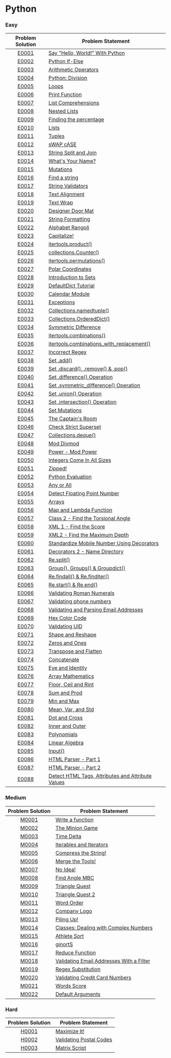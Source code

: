 # Python

### Easy

|Problem Solution|Problem Statement|
|:--------------:|-----------------|
|[E0001]|[Say "Hello, World!" With Python]|
|[E0002]|[Python If-Else]|
|[E0003]|[Arithmetic Operators]|
|[E0004]|[Python: Division]|
|[E0005]|[Loops]|
|[E0006]|[Print Function]|
|[E0007]|[List Comprehensions]|
|[E0008]|[Nested Lists]|
|[E0009]|[Finding the percentage]|
|[E0010]|[Lists]|
|[E0011]|[Tuples]|
|[E0012]|[sWAP cASE]|
|[E0013]|[String Split and Join]|
|[E0014]|[What's Your Name?]|
|[E0015]|[Mutations]|
|[E0016]|[Find a string]|
|[E0017]|[String Validators]|
|[E0018]|[Text Alignment]|
|[E0019]|[Text Wrap]|
|[E0020]|[Designer Door Mat]|
|[E0021]|[String Formatting]|
|[E0022]|[Alphabet Rangoli]|
|[E0023]|[Capitalize!]|
|[E0024]|[itertools.product()]|
|[E0025]|[collections.Counter()]|
|[E0026]|[itertools.permutations()]|
|[E0027]|[Polar Coordinates]|
|[E0028]|[Introduction to Sets]|
|[E0029]|[DefaultDict Tutorial]|
|[E0030]|[Calendar Module]|
|[E0031]|[Exceptions]|
|[E0032]|[Collections.namedtuple()]|
|[E0033]|[Collections.OrderedDict()]|
|[E0034]|[Symmetric Difference]|
|[E0035]|[itertools.combinations()]|
|[E0036]|[itertools.combinations_with_replacement()]|
|[E0037]|[Incorrect Regex]|
|[E0038]|[Set .add()]|
|[E0039]|[Set .discard(), .remove() & .pop()]|
|[E0040]|[Set .difference() Operation]|
|[E0041]|[Set .symmetric_difference() Operation]|
|[E0042]|[Set .union() Operation]|
|[E0043]|[Set .intersection() Operation]|
|[E0044]|[Set Mutations]|
|[E0045]|[The Captain's Room]|
|[E0046]|[Check Strict Superset]|
|[E0047]|[Collections.deque()]|
|[E0048]|[Mod Divmod]|
|[E0049]|[Power - Mod Power]|
|[E0050]|[Integers Come In All Sizes]|
|[E0051]|[Zipped!]|
|[E0052]|[Python Evaluation]|
|[E0053]|[Any or All]|
|[E0054]|[Detect Floating Point Number]|
|[E0055]|[Arrays]|
|[E0056]|[Map and Lambda Function]|
|[E0057]|[Class 2 - Find the Torsional Angle]|
|[E0058]|[XML 1 - Find the Score]|
|[E0059]|[XML2 - Find the Maximum Depth]|
|[E0060]|[Standardize Mobile Number Using Decorators]|
|[E0061]|[Decorators 2 - Name Directory]|
|[E0062]|[Re.split()]|
|[E0063]|[Group(), Groups() & Groupdict()]|
|[E0064]|[Re.findall() & Re.finditer()]|
|[E0065]|[Re.start() & Re.end()]|
|[E0066]|[Validating Roman Numerals]|
|[E0067]|[Validating phone numbers]|
|[E0068]|[Validating and Parsing Email Addresses]|
|[E0069]|[Hex Color Code]|
|[E0070]|[Validating UID]|
|[E0071]|[Shape and Reshape]|
|[E0072]|[Zeros and Ones]|
|[E0073]|[Transpose and Flatten]|
|[E0074]|[Concatenate]|
|[E0075]|[Eye and Identity]|
|[E0076]|[Array Mathematics]|
|[E0077]|[Floor, Ceil and Rint]|
|[E0078]|[Sum and Prod]|
|[E0079]|[Min and Max]|
|[E0080]|[Mean, Var, and Std]|
|[E0081]|[Dot and Cross]|
|[E0082]|[Inner and Outer]|
|[E0083]|[Polynomials]|
|[E0084]|[Linear Algebra]|
|[E0085]|[Input()]|
|[E0086]|[HTML Parser - Part 1]|
|[E0087]|[HTML Parser - Part 2]|
|[E0088]|[Detect HTML Tags, Attributes and Attribute Values]|

### Medium

|Problem Solution|Problem Statement|
|:--------------:|-----------------|
|[M0001]|[Write a function]|
|[M0002]|[The Minion Game]|
|[M0003]|[Time Delta]|
|[M0004]|[Iterables and Iterators]|
|[M0005]|[Compress the String!]|
|[M0006]|[Merge the Tools!]|
|[M0007]|[No Idea!]|
|[M0008]|[Find Angle MBC]|
|[M0009]|[Triangle Quest]|
|[M0010]|[Triangle Quest 2]|
|[M0011]|[Word Order]|
|[M0012]|[Company Logo]|
|[M0013]|[Piling Up!]|
|[M0014]|[Classes: Dealing with Complex Numbers]|
|[M0015]|[Athlete Sort]|
|[M0016]|[ginortS]|
|[M0017]|[Reduce Function]|
|[M0018]|[Validating Email Addresses With a Filter]|
|[M0019]|[Regex Substitution]|
|[M0020]|[Validating Credit Card Numbers]|
|[M0021]|[Words Score]|
|[M0022]|[Default Arguments]|

### Hard

|Problem Solution|Problem Statement|
|:--------------:|-----------------|
|[H0001]|[Maximize It!]|
|[H0002]|[Validating Postal Codes]|
|[H0003]|[Matrix Script]|

[//]: # (Easy)

[E0001]: Easy/E0001.py?ts=4
[Say "Hello, World!" With Python]: https://www.hackerrank.com/challenges/py-hello-world/problem

[E0002]: Easy/E0002.py?ts=4
[Python If-Else]: https://www.hackerrank.com/challenges/py-if-else/problem

[E0003]: Easy/E0003.py?ts=4
[Arithmetic Operators]: https://www.hackerrank.com/challenges/python-arithmetic-operators/problem

[E0004]: Easy/E0004.py?ts=4
[Python: Division]: https://www.hackerrank.com/challenges/python-division/problem

[E0005]: Easy/E0005.py?ts=4
[Loops]: https://www.hackerrank.com/challenges/python-loops/problem

[E0006]: Easy/E0006.py?ts=4
[Print Function]: https://www.hackerrank.com/challenges/python-print/problem

[E0007]: Easy/E0007.py?ts=4
[List Comprehensions]: https://www.hackerrank.com/challenges/list-comprehensions/problem

[E0008]: Easy/E0008.py?ts=4
[Nested Lists]: https://www.hackerrank.com/challenges/nested-list/problem

[E0009]: Easy/E0009.py?ts=4
[Finding the percentage]: https://www.hackerrank.com/challenges/finding-the-percentage/problem

[E0010]: Easy/E0010.py?ts=4
[Lists]: https://www.hackerrank.com/challenges/python-lists/problem

[E0011]: Easy/E0011.py?ts=4
[Tuples]: https://www.hackerrank.com/challenges/python-tuples/problem

[E0012]: Easy/E0012.py?ts=4
[sWAP cASE]: https://www.hackerrank.com/challenges/swap-case/problem

[E0013]: Easy/E0013.py?ts=4
[String Split and Join]: https://www.hackerrank.com/challenges/python-string-split-and-join/problem

[E0014]: Easy/E0014.py?ts=4
[What's Your Name?]: https://www.hackerrank.com/challenges/whats-your-name/problem

[E0015]: Easy/E0015.py?ts=4
[Mutations]: https://www.hackerrank.com/challenges/python-mutations/problem

[E0016]: Easy/E0016.py?ts=4
[Find a string]: https://www.hackerrank.com/challenges/find-a-string/problem

[E0017]: Easy/E0017.py?ts=4
[String Validators]: https://www.hackerrank.com/challenges/string-validators/problem

[E0018]: Easy/E0018.py?ts=4
[Text Alignment]: https://www.hackerrank.com/challenges/text-alignment/problem

[E0019]: Easy/E0019.py?ts=4
[Text Wrap]: https://www.hackerrank.com/challenges/text-wrap/problem

[E0020]: Easy/E0020.py?ts=4
[Designer Door Mat]: https://www.hackerrank.com/challenges/designer-door-mat/problem

[E0021]: Easy/E0021.py?ts=4
[String Formatting]: https://www.hackerrank.com/challenges/python-string-formatting/problem

[E0022]: Easy/E0022.py?ts=4
[Alphabet Rangoli]: https://www.hackerrank.com/challenges/alphabet-rangoli/problem

[E0023]: Easy/E0023.py?ts=4
[Capitalize!]: https://www.hackerrank.com/challenges/capitalize/problem

[E0024]: Easy/E0024.py?ts=4
[itertools.product()]: https://www.hackerrank.com/challenges/itertools-product/problem

[E0025]: Easy/E0025.py?ts=4
[collections.Counter()]: https://www.hackerrank.com/challenges/collections-counter/problem

[E0026]: Easy/E0026.py?ts=4
[itertools.permutations()]: https://www.hackerrank.com/challenges/itertools-permutations/problem

[E0027]: Easy/E0027.py?ts=4
[Polar Coordinates]: https://www.hackerrank.com/challenges/polar-coordinates/problem

[E0028]: Easy/E0028.py?ts=4
[Introduction to Sets]: https://www.hackerrank.com/challenges/py-introduction-to-sets/problem

[E0029]: Easy/E0029.py?ts=4
[DefaultDict Tutorial]: https://www.hackerrank.com/challenges/defaultdict-tutorial/problem

[E0030]: Easy/E0030.py?ts=4
[Calendar Module]: https://www.hackerrank.com/challenges/calendar-module/problem

[E0031]: Easy/E0031.py?ts=4
[Exceptions]: https://www.hackerrank.com/challenges/exceptions/problem

[E0032]: Easy/E0032.py?ts=4
[Collections.namedtuple()]: https://www.hackerrank.com/challenges/py-collections-namedtuple/problem

[E0033]: Easy/E0033.py?ts=4
[Collections.OrderedDict()]: https://www.hackerrank.com/challenges/py-collections-ordereddict/problem

[E0034]: Easy/E0034.py?ts=4
[Symmetric Difference]: https://www.hackerrank.com/challenges/symmetric-difference/problem

[E0035]: Easy/E0035.py?ts=4
[itertools.combinations()]: https://www.hackerrank.com/challenges/itertools-combinations/problem

[E0036]: Easy/E0036.py?ts=4
[itertools.combinations_with_replacement()]: https://www.hackerrank.com/challenges/itertools-combinations-with-replacement/problem

[E0037]: Easy/E0037.py?ts=4
[Incorrect Regex]: https://www.hackerrank.com/challenges/incorrect-regex/problem

[E0038]: Easy/E0038.py?ts=4
[Set .add()]: https://www.hackerrank.com/challenges/py-set-add/problem

[E0039]: Easy/E0039.py?ts=4
[Set .discard(), .remove() & .pop()]: https://www.hackerrank.com/challenges/py-set-discard-remove-pop/problem

[E0040]: Easy/E0040.py?ts=4
[Set .difference() Operation]: https://www.hackerrank.com/challenges/py-set-difference-operation/problem

[E0041]: Easy/E0041.py?ts=4
[Set .symmetric_difference() Operation]: https://www.hackerrank.com/challenges/py-set-symmetric-difference-operation/problem

[E0042]: Easy/E0042.py?ts=4
[Set .union() Operation]: https://www.hackerrank.com/challenges/py-set-union/problem

[E0043]: Easy/E0043.py?ts=4
[Set .intersection() Operation]: https://www.hackerrank.com/challenges/py-set-intersection-operation/problem

[E0044]: Easy/E0044.py?ts=4
[Set Mutations]: https://www.hackerrank.com/challenges/py-set-mutations/problem

[E0045]: Easy/E0045.py?ts=4
[The Captain's Room]: https://www.hackerrank.com/challenges/py-the-captains-room/problem

[E0046]: Easy/E0046.py?ts=4
[Check Strict Superset]: https://www.hackerrank.com/challenges/py-check-strict-superset/problem

[E0047]: Easy/E0047.py?ts=4
[Collections.deque()]: https://www.hackerrank.com/challenges/py-collections-deque/problem

[E0048]: Easy/E0048.py?ts=4
[Mod Divmod]: https://www.hackerrank.com/challenges/python-mod-divmod/problem

[E0049]: Easy/E0049.py?ts=4
[Power - Mod Power]: https://www.hackerrank.com/challenges/python-power-mod-power/problem

[E0050]: Easy/E0050.py?ts=4
[Integers Come In All Sizes]: https://www.hackerrank.com/challenges/python-integers-come-in-all-sizes/problem

[E0051]: Easy/E0051.py?ts=4
[Zipped!]: https://www.hackerrank.com/challenges/zipped/problem

[E0052]: Easy/E0052.py?ts=4
[Python Evaluation]: https://www.hackerrank.com/challenges/python-eval/problem

[E0053]: Easy/E0053.py?ts=4
[Any or All]: https://www.hackerrank.com/challenges/any-or-all/problem

[E0054]: Easy/E0054.py?ts=4
[Detect Floating Point Number]: https://www.hackerrank.com/challenges/introduction-to-regex/problem

[E0055]: Easy/E0055.py?ts=4
[Arrays]: https://www.hackerrank.com/challenges/np-arrays/problem

[E0056]: Easy/E0056.py?ts=4
[Map and Lambda Function]: https://www.hackerrank.com/challenges/map-and-lambda-expression/problem

[E0057]: Easy/E0057.py?ts=4
[Class 2 - Find the Torsional Angle]: https://www.hackerrank.com/challenges/class-2-find-the-torsional-angle/problem

[E0058]: Easy/E0058.py?ts=4
[XML 1 - Find the Score]: https://www.hackerrank.com/challenges/xml-1-find-the-score/problem

[E0059]: Easy/E0059.py?ts=4
[XML2 - Find the Maximum Depth]: https://www.hackerrank.com/challenges/xml2-find-the-maximum-depth/problem

[E0060]: Easy/E0060.py?ts=4
[Standardize Mobile Number Using Decorators]: https://www.hackerrank.com/challenges/standardize-mobile-number-using-decorators/problem

[E0061]: Easy/E0061.py?ts=4
[Decorators 2 - Name Directory]: https://www.hackerrank.com/challenges/decorators-2-name-directory/problem

[E0062]: Easy/E0062.py?ts=4
[Re.split()]: https://www.hackerrank.com/challenges/re-split/problem

[E0063]: Easy/E0063.py?ts=4
[Group(), Groups() & Groupdict()]: https://www.hackerrank.com/challenges/re-group-groups/problem

[E0064]: Easy/E0064.py?ts=4
[Re.findall() & Re.finditer()]: https://www.hackerrank.com/challenges/re-findall-re-finditer/problem

[E0065]: Easy/E0065.py?ts=4
[Re.start() & Re.end()]: https://www.hackerrank.com/challenges/re-start-re-end/problem

[E0066]: Easy/E0066.py?ts=4
[Validating Roman Numerals]: https://www.hackerrank.com/challenges/validate-a-roman-number/problem

[E0067]: Easy/E0067.py?ts=4
[Validating phone numbers]: https://www.hackerrank.com/challenges/validating-the-phone-number/problem

[E0068]: Easy/E0068.py?ts=4
[Validating and Parsing Email Addresses]: https://www.hackerrank.com/challenges/validating-named-email-addresses/problem

[E0069]: Easy/E0069.py?ts=4
[Hex Color Code]: https://www.hackerrank.com/challenges/hex-color-code/problem

[E0070]: Easy/E0070.py?ts=4
[Validating UID]: https://www.hackerrank.com/challenges/validating-uid/problem

[E0071]: Easy/E0071.py?ts=4
[Shape and Reshape]: https://www.hackerrank.com/challenges/np-shape-reshape/problem

[E0072]: Easy/E0072.py?ts=4
[Zeros and Ones]: https://www.hackerrank.com/challenges/np-zeros-and-ones/problem

[E0073]: Easy/E0073.py?ts=4
[Transpose and Flatten]: https://www.hackerrank.com/challenges/np-transpose-and-flatten/problem

[E0074]: Easy/E0074.py?ts=4
[Concatenate]: https://www.hackerrank.com/challenges/np-concatenate/problem

[E0075]: Easy/E0075.py?ts=4
[Eye and Identity]: https://www.hackerrank.com/challenges/np-eye-and-identity/problem

[E0076]: Easy/E0076.py?ts=4
[Array Mathematics]: https://www.hackerrank.com/challenges/np-array-mathematics/problem

[E0077]: Easy/E0077.py?ts=4
[Floor, Ceil and Rint]: https://www.hackerrank.com/challenges/floor-ceil-and-rint/problem

[E0078]: Easy/E0078.py?ts=4
[Sum and Prod]: https://www.hackerrank.com/challenges/np-sum-and-prod/problem

[E0079]: Easy/E0079.py?ts=4
[Min and Max]: https://www.hackerrank.com/challenges/np-min-and-max/problem

[E0080]: Easy/E0080.py?ts=4
[Mean, Var, and Std]: https://www.hackerrank.com/challenges/np-mean-var-and-std/problem

[E0081]: Easy/E0081.py?ts=4
[Dot and Cross]: https://www.hackerrank.com/challenges/np-dot-and-cross/problem

[E0082]: Easy/E0082.py?ts=4
[Inner and Outer]: https://www.hackerrank.com/challenges/np-inner-and-outer/problem

[E0083]: Easy/E0083.py?ts=4
[Polynomials]: https://www.hackerrank.com/challenges/np-polynomials/problem

[E0084]: Easy/E0084.py?ts=4
[Linear Algebra]: https://www.hackerrank.com/challenges/np-linear-algebra/problem

[E0085]: Easy/E0085.py?ts=4
[Input()]: https://www.hackerrank.com/challenges/input/problem

[E0086]: Easy/E0086.py?ts=4
[HTML Parser - Part 1]: https://www.hackerrank.com/challenges/html-parser-part-1/problem

[E0087]: Easy/E0087.py?ts=4
[HTML Parser - Part 2]: https://www.hackerrank.com/challenges/html-parser-part-2/problem

[E0088]: Easy/E0088.py?ts=4
[Detect HTML Tags, Attributes and Attribute Values]: https://www.hackerrank.com/challenges/detect-html-tags-attributes-and-attribute-values/problem

[//]: # (Medium)

[M0001]: Medium/M0001.py?ts=4
[Write a function]: https://www.hackerrank.com/challenges/write-a-function/problem

[M0002]: Medium/M0002.py?ts=4
[The Minion Game]: https://www.hackerrank.com/challenges/the-minion-game/problem

[M0003]: Medium/M0003.py?ts=4
[Time Delta]: https://www.hackerrank.com/challenges/python-time-delta/problem

[M0004]: Medium/M0004.py?ts=4
[Iterables and Iterators]: https://www.hackerrank.com/challenges/iterables-and-iterators/problem

[M0005]: Medium/M0005.py?ts=4
[Compress the String!]: https://www.hackerrank.com/challenges/compress-the-string/problem

[M0006]: Medium/M0006.py?ts=4
[Merge the Tools!]: https://www.hackerrank.com/challenges/merge-the-tools/problem

[M0007]: Medium/M0007.py?ts=4
[No Idea!]: https://www.hackerrank.com/challenges/no-idea/problem

[M0008]: Medium/M0008.py?ts=4
[Find Angle MBC]: https://www.hackerrank.com/challenges/find-angle/problem

[M0009]: Medium/M0009.py?ts=4
[Triangle Quest]: https://www.hackerrank.com/challenges/python-quest-1/problem

[M0010]: Medium/M0010.py?ts=4
[Triangle Quest 2]: https://www.hackerrank.com/challenges/triangle-quest-2/problem

[M0011]: Medium/M0011.py?ts=4
[Word Order]: https://www.hackerrank.com/challenges/word-order/problem

[M0012]: Medium/M0012.py?ts=4
[Company Logo]: https://www.hackerrank.com/challenges/most-commons/problem

[M0013]: Medium/M0013.py?ts=4
[Piling Up!]: https://www.hackerrank.com/challenges/piling-up/problem

[M0014]: Medium/M0014.py?ts=4
[Classes: Dealing with Complex Numbers]: https://www.hackerrank.com/challenges/class-1-dealing-with-complex-numbers/problem

[M0015]: Medium/M0015.py?ts=4
[Athlete Sort]: https://www.hackerrank.com/challenges/python-sort-sort/problem

[M0016]: Medium/M0016.py?ts=4
[ginortS]: https://www.hackerrank.com/challenges/ginorts/problem

[M0017]: Medium/M0017.py?ts=4
[Reduce Function]: https://www.hackerrank.com/challenges/reduce-function/problem

[M0018]: Medium/M0018.py?ts=4
[Validating Email Addresses With a Filter]: https://www.hackerrank.com/challenges/validate-list-of-email-address-with-filter/problem

[M0019]: Medium/M0019.py?ts=4
[Regex Substitution]: https://www.hackerrank.com/challenges/re-sub-regex-substitution/problem

[M0020]: Medium/M0020.py?ts=4
[Validating Credit Card Numbers]: https://www.hackerrank.com/challenges/validating-credit-card-number/problem

[M0021]: Medium/M0021.py?ts=4
[Words Score]: https://www.hackerrank.com/challenges/words-score/problem

[M0022]: Medium/M0022.py?ts=4
[Default Arguments]: https://www.hackerrank.com/challenges/default-arguments/problem

[//]: # (Hard)

[H0001]: Hard/H0001.py?ts=4
[Maximize It!]: https://www.hackerrank.com/challenges/maximize-it/problem

[H0002]: Hard/H0002.py?ts=4
[Validating Postal Codes]: https://www.hackerrank.com/challenges/validating-postalcode/problem

[H0003]: Hard/H0003.py?ts=4
[Matrix Script]: https://www.hackerrank.com/challenges/matrix-script/problem

[//]: # (EOF)
